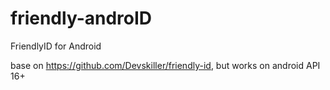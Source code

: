 # friendly-androID
FriendlyID for Android

base on https://github.com/Devskiller/friendly-id, but works on android API 16+